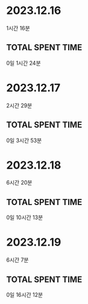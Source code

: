 


# 2023.12.16

1시간 16분


## TOTAL SPENT TIME

0일 1시간 24분


# 2023.12.17

2시간 29분


## TOTAL SPENT TIME

0일 3시간 53분


# 2023.12.18

6시간 20분


## TOTAL SPENT TIME

0일 10시간 13분


# 2023.12.19

6시간 7분


## TOTAL SPENT TIME

0일 16시간 12분
